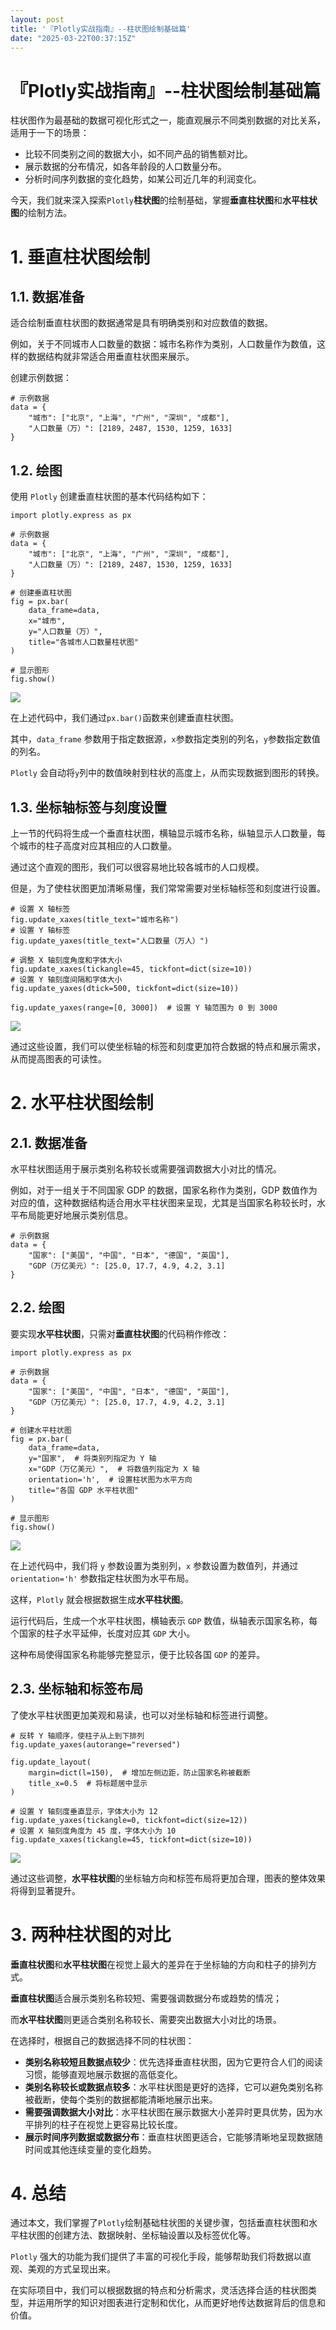 ```yaml
---
layout: post
title: '『Plotly实战指南』--柱状图绘制基础篇'
date: "2025-03-22T00:37:15Z"
---
```

『Plotly实战指南』--柱状图绘制基础篇
======================

柱状图作为最基础的数据可视化形式之一，能直观展示不同类别数据的对比关系，适用于一下的场景：

*   比较不同类别之间的数据大小，如不同产品的销售额对比。
*   展示数据的分布情况，如各年龄段的人口数量分布。
*   分析时间序列数据的变化趋势，如某公司近几年的利润变化。

今天，我们就来深入探索`Plotly`**柱状图**的绘制基础，掌握**垂直柱状图**和**水平柱状图**的绘制方法。

1\. 垂直柱状图绘制
===========

1.1. 数据准备
---------

适合绘制垂直柱状图的数据通常是具有明确类别和对应数值的数据。

例如，关于不同城市人口数量的数据：城市名称作为类别，人口数量作为数值，这样的数据结构就非常适合用垂直柱状图来展示。

创建示例数据：

    # 示例数据
    data = {
        "城市": ["北京", "上海", "广州", "深圳", "成都"],
        "人口数量（万）": [2189, 2487, 1530, 1259, 1633]
    }
    

1.2. 绘图
-------

使用 `Plotly` 创建垂直柱状图的基本代码结构如下：

    import plotly.express as px
    
    # 示例数据
    data = {
        "城市": ["北京", "上海", "广州", "深圳", "成都"],
        "人口数量（万）": [2189, 2487, 1530, 1259, 1633]
    }
    
    # 创建垂直柱状图
    fig = px.bar(
        data_frame=data,
        x="城市",
        y="人口数量（万）",
        title="各城市人口数量柱状图"
    )
    
    # 显示图形
    fig.show()
    

![](https://img2024.cnblogs.com/blog/83005/202503/83005-20250321135649195-858912452.png)

在上述代码中，我们通过`px.bar()`函数来创建垂直柱状图。

其中，`data_frame` 参数用于指定数据源，`x`参数指定类别的列名，`y`参数指定数值的列名。

`Plotly` 会自动将`y`列中的数值映射到柱状的高度上，从而实现数据到图形的转换。

1.3. 坐标轴标签与刻度设置
---------------

上一节的代码将生成一个垂直柱状图，横轴显示城市名称，纵轴显示人口数量，每个城市的柱子高度对应其相应的人口数量。

通过这个直观的图形，我们可以很容易地比较各城市的人口规模。

但是，为了使柱状图更加清晰易懂，我们常常需要对坐标轴标签和刻度进行设置。

    # 设置 X 轴标签
    fig.update_xaxes(title_text="城市名称")  
    # 设置 Y 轴标签
    fig.update_yaxes(title_text="人口数量（万人）")  
    
    # 调整 X 轴刻度角度和字体大小
    fig.update_xaxes(tickangle=45, tickfont=dict(size=10))  
    # 设置 Y 轴刻度间隔和字体大小
    fig.update_yaxes(dtick=500, tickfont=dict(size=10))  
    
    fig.update_yaxes(range=[0, 3000])  # 设置 Y 轴范围为 0 到 3000
    

![](https://img2024.cnblogs.com/blog/83005/202503/83005-20250321135649189-1430623897.png)

通过这些设置，我们可以使坐标轴的标签和刻度更加符合数据的特点和展示需求，从而提高图表的可读性。

2\. 水平柱状图绘制
===========

2.1. 数据准备
---------

水平柱状图适用于展示类别名称较长或需要强调数据大小对比的情况。

例如，对于一组关于不同国家 GDP 的数据，国家名称作为类别，GDP 数值作为对应的值，这种数据结构适合用水平柱状图来呈现，尤其是当国家名称较长时，水平布局能更好地展示类别信息。

    # 示例数据
    data = {
        "国家": ["美国", "中国", "日本", "德国", "英国"],
        "GDP（万亿美元）": [25.0, 17.7, 4.9, 4.2, 3.1]
    }
    

2.2. 绘图
-------

要实现**水平柱状图**，只需对**垂直柱状图**的代码稍作修改：

    import plotly.express as px
    
    # 示例数据
    data = {
        "国家": ["美国", "中国", "日本", "德国", "英国"],
        "GDP（万亿美元）": [25.0, 17.7, 4.9, 4.2, 3.1]
    }
    
    # 创建水平柱状图
    fig = px.bar(
        data_frame=data,
        y="国家",  # 将类别列指定为 Y 轴
        x="GDP（万亿美元）",  # 将数值列指定为 X 轴
        orientation='h',  # 设置柱状图为水平方向
        title="各国 GDP 水平柱状图"
    )
    
    # 显示图形
    fig.show()
    

![](https://img2024.cnblogs.com/blog/83005/202503/83005-20250321135649204-1596813310.png)

在上述代码中，我们将 `y` 参数设置为类别列，`x` 参数设置为数值列，并通过 `orientation='h'` 参数指定柱状图为水平布局。

这样，`Plotly` 就会根据数据生成**水平柱状图**。

运行代码后，生成一个水平柱状图，横轴表示 `GDP` 数值，纵轴表示国家名称，每个国家的柱子水平延伸，长度对应其 `GDP` 大小。

这种布局使得国家名称能够完整显示，便于比较各国 `GDP` 的差异。

2.3. 坐标轴和标签布局
-------------

了使水平柱状图更加美观和易读，也可以对坐标轴和标签进行调整。

    # 反转 Y 轴顺序，使柱子从上到下排列
    fig.update_yaxes(autorange="reversed")  
    
    fig.update_layout(
        margin=dict(l=150),  # 增加左侧边距，防止国家名称被截断
        title_x=0.5  # 将标题居中显示
    )
    
    # 设置 Y 轴刻度垂直显示，字体大小为 12
    fig.update_yaxes(tickangle=0, tickfont=dict(size=12))
    # 设置 X 轴刻度角度为 45 度，字体大小为 10
    fig.update_xaxes(tickangle=45, tickfont=dict(size=10))  
    

![](https://img2024.cnblogs.com/blog/83005/202503/83005-20250321135649184-875314171.png)

通过这些调整，**水平柱状图**的坐标轴方向和标签布局将更加合理，图表的整体效果将得到显著提升。

3\. 两种柱状图的对比
============

**垂直柱状图**和**水平柱状图**在视觉上最大的差异在于坐标轴的方向和柱子的排列方式。

**垂直柱状图**适合展示类别名称较短、需要强调数据分布或趋势的情况；

而**水平柱状图**则更适合类别名称较长、需要突出数据大小对比的场景。

在选择时，根据自己的数据选择不同的柱状图：

*   **类别名称较短且数据点较少**：优先选择垂直柱状图，因为它更符合人们的阅读习惯，能够直观地展示数据的高低变化。
*   **类别名称较长或数据点较多**：水平柱状图是更好的选择，它可以避免类别名称被截断，使每个类别的数据都能清晰地展示出来。
*   **需要强调数据大小对比**：水平柱状图在展示数据大小差异时更具优势，因为水平排列的柱子在视觉上更容易比较长度。
*   **展示时间序列数据或数据分布**：垂直柱状图更适合，它能够清晰地呈现数据随时间或其他连续变量的变化趋势。

4\. 总结
======

通过本文，我们掌握了`Plotly`绘制基础柱状图的关键步骤，包括垂直柱状图和水平柱状图的创建方法、数据映射、坐标轴设置以及标签优化等。

`Plotly` 强大的功能为我们提供了丰富的可视化手段，能够帮助我们将数据以直观、美观的方式呈现出来。

在实际项目中，我们可以根据数据的特点和分析需求，灵活选择合适的柱状图类型，并运用所学的知识对图表进行定制和优化，从而更好地传达数据背后的信息和价值。